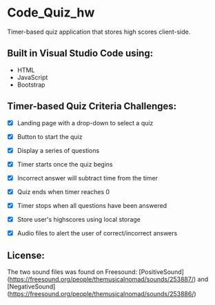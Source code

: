 # Code_Quiz_hw
Timer-based quiz application that stores high scores client-side.

## Built in Visual Studio Code using: ##
* HTML
* JavaScript
* Bootstrap


## Timer-based Quiz Criteria Challenges: ##
- [x] Landing page with a drop-down to select a quiz
- [x] Button to start the quiz
- [x] Display a series of questions
- [x] Timer starts once the quiz begins
- [x] Incorrect answer will subtract time from the timer
- [x] Quiz ends when timer reaches 0
- [x] Timer stops when all questions have been answered
- [x] Store user's highscores using local storage
- [x] Audio files to alert the user of correct/incorrect answers


## License: ##
The two sound files was found on Freesound: [PositiveSound] (https://freesound.org/people/themusicalnomad/sounds/253887/) and [NegativeSound] (https://freesound.org/people/themusicalnomad/sounds/253886/)